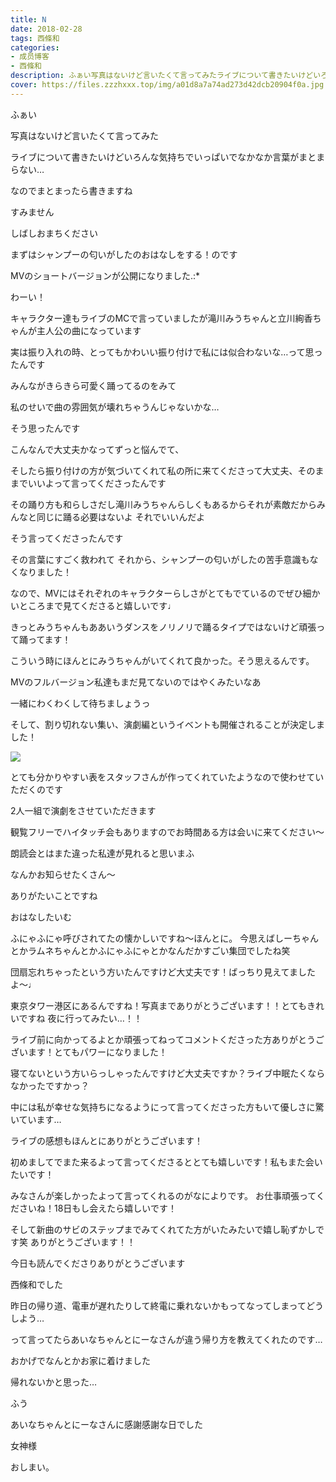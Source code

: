 ```yaml
---
title: N
date: 2018-02-28
tags: 西條和
categories: 
- 成员博客
- 西條和
description: ふぁい写真はないけど言いたくて言ってみたライブについて書きたいけどいろんな気持ちでいっぱいでなかなか言葉がまとまらない…なのでまとまったら...
cover: https://files.zzzhxxx.top/img/a01d8a7a74ad273d42dcb20904f0a.jpg 
---
```









ふぁい







写真はないけど言いたくて言ってみた







ライブについて書きたいけどいろんな気持ちでいっぱいでなかなか言葉がまとまらない…






なのでまとまったら書きますね


すみません







しばしおまちください







まずはシャンプーの匂いがしたのおはなしをする！のです







MVのショートバージョンが公開になりました.:*




わーい！








キャラクター達もライブのMCで言っていましたが滝川みうちゃんと立川絢香ちゃんが主人公の曲になっています










実は振り入れの時、とってもかわいい振り付けで私には似合わないな…って思ったんです







みんながきらきら可愛く踊ってるのをみて




私のせいで曲の雰囲気が壊れちゃうんじゃないかな…


そう思ったんです









こんなんで大丈夫かなってずっと悩んでて、






そしたら振り付けの方が気づいてくれて私の所に来てくださって大丈夫、そのままでいいよって言ってくださったんです









その踊り方も和らしさだし滝川みうちゃんらしくもあるからそれが素敵だからみんなと同じに踊る必要はないよ
それでいいんだよ



そう言ってくださったんです






その言葉にすごく救われて
それから、シャンプーの匂いがしたの苦手意識もなくなりました！








なので、MVにはそれぞれのキャラクターらしさがとてもでているのでぜひ細かいところまで見てくださると嬉しいです♩







きっとみうちゃんもああいうダンスをノリノリで踊るタイプではないけど頑張って踊ってます！






こういう時にほんとにみうちゃんがいてくれて良かった。そう思えるんです。







MVのフルバージョン私達もまだ見てないのではやくみたいなあ






一緒にわくわくして待ちましょうっ










そして、割り切れない集い、演劇編というイベントも開催されることが決定しました！





![](https://files.zzzhxxx.top/img/a01d8a7a74ad273d42dcb20904f0a.jpg)





とても分かりやすい表をスタッフさんが作ってくれていたようなので使わせていただくのです








2人一組で演劇をさせていただきます







観覧フリーでハイタッチ会もありますのでお時間ある方は会いに来てください〜





朗読会とはまた違った私達が見れると思いまふ








なんかお知らせたくさん〜








ありがたいことですね









おはなしたいむ







ふにゃふにゃ呼びされてたの懐かしいですね〜ほんとに。
今思えばしーちゃんとかラムネちゃんとかふにゃふにゃとかなんだかすごい集団でしたね笑







団扇忘れちゃったという方いたんですけど大丈夫です！ばっちり見えてましたよ〜♩



東京タワー港区にあるんですね！写真までありがとうございます！！とてもきれいですね
夜に行ってみたい…！！





ライブ前に向かってるよとか頑張ってねってコメントくださった方ありがとうございます！とてもパワーになりました！





寝てないという方いらっしゃったんですけど大丈夫ですか？ライブ中眠たくならなかったですかっ？




中には私が幸せな気持ちになるようにって言ってくださった方もいて優しさに驚いています…






ライブの感想もほんとにありがとうございます！




初めましてでまた来るよって言ってくださるととても嬉しいです！私もまた会いたいです！




みなさんが楽しかったよって言ってくれるのがなによりです。
お仕事頑張ってくださいね！18日もし会えたら嬉しいです！




そして新曲のサビのステップまでみてくれてた方がいたみたいで嬉し恥ずかしです笑
ありがとうございます！！











今日も読んでくださりありがとうございます






西條和でした







昨日の帰り道、電車が遅れたりして終電に乗れないかもってなってしまってどうしよう…





って言ってたらあいなちゃんとにーなさんが違う帰り方を教えてくれたのです…




おかげでなんとかお家に着けました





帰れないかと思った…




ふう




あいなちゃんとにーなさんに感謝感謝な日でした





女神様





おしまい。


